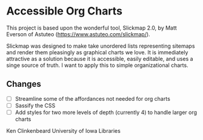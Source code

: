 # Accessible Org Charts

This project is based upon the wonderful tool, Slickmap 2.0, by Matt Everson of Astuteo (https://www.astuteo.com/slickmap/).

Slickmap was designed to make take unordered lists representing sitemaps and render them pleasingly as graphical charts we love. It is immediately attractive as a solution because it is accessible, easily editable, and uses a singe source of truth. I want to apply this to simple organizational charts.

## Changes
- [ ] Streamline some of the affordances not needed for org charts
- [ ] Sassify the CSS
- [ ] Add styles for two more levels of depth (currently 4) to handle larger org charts

Ken Clinkenbeard
University of Iowa Libraries
